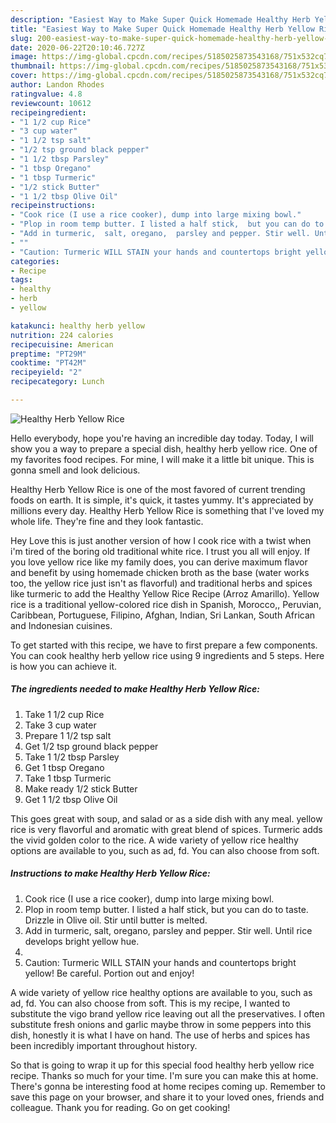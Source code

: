 ```yaml
---
description: "Easiest Way to Make Super Quick Homemade Healthy Herb Yellow Rice"
title: "Easiest Way to Make Super Quick Homemade Healthy Herb Yellow Rice"
slug: 200-easiest-way-to-make-super-quick-homemade-healthy-herb-yellow-rice
date: 2020-06-22T20:10:46.727Z
image: https://img-global.cpcdn.com/recipes/5185025873543168/751x532cq70/healthy-herb-yellow-rice-recipe-main-photo.jpg
thumbnail: https://img-global.cpcdn.com/recipes/5185025873543168/751x532cq70/healthy-herb-yellow-rice-recipe-main-photo.jpg
cover: https://img-global.cpcdn.com/recipes/5185025873543168/751x532cq70/healthy-herb-yellow-rice-recipe-main-photo.jpg
author: Landon Rhodes
ratingvalue: 4.8
reviewcount: 10612
recipeingredient:
- "1 1/2 cup Rice"
- "3 cup water"
- "1 1/2 tsp salt"
- "1/2 tsp ground black pepper"
- "1 1/2 tbsp Parsley"
- "1 tbsp Oregano"
- "1 tbsp Turmeric"
- "1/2 stick Butter"
- "1 1/2 tbsp Olive Oil"
recipeinstructions:
- "Cook rice (I use a rice cooker), dump into large mixing bowl."
- "Plop in room temp butter. I listed a half stick,  but you can do to taste. Drizzle in Olive oil. Stir until butter is melted."
- "Add in turmeric,  salt, oregano,  parsley and pepper. Stir well. Until rice develops bright yellow hue."
- ""
- "Caution: Turmeric WILL STAIN your hands and countertops bright yellow! Be careful. Portion out and enjoy!"
categories:
- Recipe
tags:
- healthy
- herb
- yellow

katakunci: healthy herb yellow 
nutrition: 224 calories
recipecuisine: American
preptime: "PT29M"
cooktime: "PT42M"
recipeyield: "2"
recipecategory: Lunch

---
```



![Healthy Herb Yellow Rice](https://img-global.cpcdn.com/recipes/5185025873543168/751x532cq70/healthy-herb-yellow-rice-recipe-main-photo.jpg)

Hello everybody, hope you're having an incredible day today. Today, I will show you a way to prepare a special dish, healthy herb yellow rice. One of my favorites food recipes. For mine, I will make it a little bit unique. This is gonna smell and look delicious.

Healthy Herb Yellow Rice is one of the most favored of current trending foods on earth. It is simple, it's quick, it tastes yummy. It's appreciated by millions every day. Healthy Herb Yellow Rice is something that I've loved my whole life. They're fine and they look fantastic.

Hey Love this is just another version of how I cook rice with a twist when i&#39;m tired of the boring old traditional white rice. I trust you all will enjoy. If you love yellow rice like my family does, you can derive maximum flavor and benefit by using homemade chicken broth as the base (water works too, the yellow rice just isn&#39;t as flavorful) and traditional herbs and spices like turmeric to add the Healthy Yellow Rice Recipe (Arroz Amarillo). Yellow rice is a traditional yellow-colored rice dish in Spanish, Morocco,, Peruvian, Caribbean, Portuguese, Filipino, Afghan, Indian, Sri Lankan, South African and Indonesian cuisines.


To get started with this recipe, we have to first prepare a few components. You can cook healthy herb yellow rice using 9 ingredients and 5 steps. Here is how you can achieve it.

<!--inarticleads1-->

##### The ingredients needed to make Healthy Herb Yellow Rice:

1. Take 1 1/2 cup Rice
1. Take 3 cup water
1. Prepare 1 1/2 tsp salt
1. Get 1/2 tsp ground black pepper
1. Take 1 1/2 tbsp Parsley
1. Get 1 tbsp Oregano
1. Take 1 tbsp Turmeric
1. Make ready 1/2 stick Butter
1. Get 1 1/2 tbsp Olive Oil


This goes great with soup, and salad or as a side dish with any meal. yellow rice is very flavorful and aromatic with great blend of spices. Turmeric adds the vivid golden color to the rice. A wide variety of yellow rice healthy options are available to you, such as ad, fd. You can also choose from soft. 

<!--inarticleads2-->

##### Instructions to make Healthy Herb Yellow Rice:

1. Cook rice (I use a rice cooker), dump into large mixing bowl.
1. Plop in room temp butter. I listed a half stick,  but you can do to taste. Drizzle in Olive oil. Stir until butter is melted.
1. Add in turmeric,  salt, oregano,  parsley and pepper. Stir well. Until rice develops bright yellow hue.
1. 
1. Caution: Turmeric WILL STAIN your hands and countertops bright yellow! Be careful. Portion out and enjoy!


A wide variety of yellow rice healthy options are available to you, such as ad, fd. You can also choose from soft. This is my recipe, I wanted to substitute the vigo brand yellow rice leaving out all the preservatives. I often substitute fresh onions and garlic maybe throw in some peppers into this dish, honestly it is what I have on hand. The use of herbs and spices has been incredibly important throughout history. 

So that is going to wrap it up for this special food healthy herb yellow rice recipe. Thanks so much for your time. I'm sure you can make this at home. There's gonna be interesting food at home recipes coming up. Remember to save this page on your browser, and share it to your loved ones, friends and colleague. Thank you for reading. Go on get cooking!
